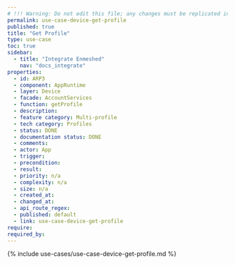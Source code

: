 ```yaml
---
# !!! Warning: Do not edit this file; any changes must be replicated in Excel !!!
permalink: use-case-device-get-profile
published: true
title: "Get Profile"
type: use-case
toc: true
sidebar:
  - title: "Integrate Enmeshed"
    nav: "docs_integrate"
properties:
  - id: ARP3
  - component: AppRuntime
  - layer: Device
  - facade: AccountServices
  - function: getProfile
  - description:
  - feature category: Multi-profile
  - tech category: Profiles
  - status: DONE
  - documentation status: DONE
  - comments:
  - actor: App
  - trigger:
  - precondition:
  - result:
  - priority: n/a
  - complexity: n/a
  - size: n/a
  - created_at:
  - changed_at:
  - api_route_regex:
  - published: default
  - link: use-case-device-get-profile
require:
required_by:
---
```


{% include use-cases/use-case-device-get-profile.md %}
